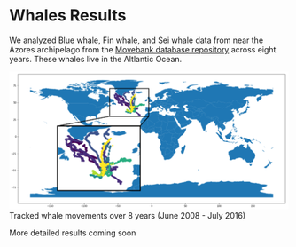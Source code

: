# Whales Results 

We analyzed Blue whale, Fin whale, and Sei whale data from near the Azores archipelago from the [Movebank database repository](www.movebank.org) across eight years. These whales live in the Altlantic Ocean. 

![alt="Whale tracks" width="240", height="180" border="10"](https://github.com/JSRist0028/animalmigration/blob/88528d3fe60d084c70e11cc5a69694f9b43ec475/website/whaletracks.png
)
Tracked whale movements over 8 years (June 2008 - July 2016) 

More detailed results coming soon
